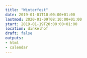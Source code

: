 ```yaml
---
title: "Winterfest"
date: 2019-01-01T10:00:00+01:00
lastmod: 2020-01-09T08:10:00+01:00
start: 2019-01-19T20:00:00+01:00
location: dinkelhof
draft: false
outputs:
- html
- calendar
---
```

